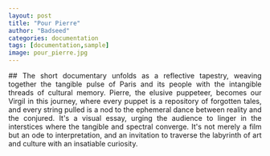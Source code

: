 ```yaml
---
layout: post
title: "Pour Pierre"
author: "Badseed"
categories: documentation
tags: [documentation,sample]
image: pour_pierre.jpg
---
```

<p align="justify"> ## The short documentary unfolds as a reflective tapestry, weaving together the tangible pulse of Paris and its people with the intangible threads of cultural memory. Pierre, the elusive puppeteer, becomes our Virgil in this journey, where every puppet is a repository of forgotten tales, and every string pulled is a nod to the ephemeral dance between reality and the conjured. It's a visual essay, urging the audience to linger in the interstices where the tangible and spectral converge. It's not merely a film but an ode to interpretation, and an invitation to traverse the labyrinth of art and culture with an insatiable curiosity.</p>
